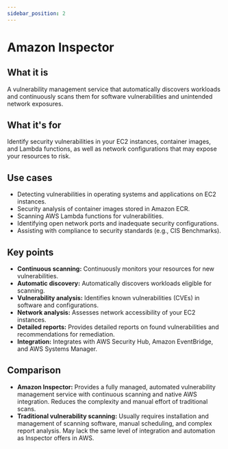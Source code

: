 ```yaml
---
sidebar_position: 2
---
```


# Amazon Inspector

## What it is
A vulnerability management service that automatically discovers workloads and continuously scans them for software vulnerabilities and unintended network exposures.

## What it's for
Identify security vulnerabilities in your EC2 instances, container images, and Lambda functions, as well as network configurations that may expose your resources to risk.

## Use cases
- Detecting vulnerabilities in operating systems and applications on EC2 instances.
- Security analysis of container images stored in Amazon ECR.
- Scanning AWS Lambda functions for vulnerabilities.
- Identifying open network ports and inadequate security configurations.
- Assisting with compliance to security standards (e.g., CIS Benchmarks).

## Key points
- **Continuous scanning:** Continuously monitors your resources for new vulnerabilities.
- **Automatic discovery:** Automatically discovers workloads eligible for scanning.
- **Vulnerability analysis:** Identifies known vulnerabilities (CVEs) in software and configurations.
- **Network analysis:** Assesses network accessibility of your EC2 instances.
- **Detailed reports:** Provides detailed reports on found vulnerabilities and recommendations for remediation.
- **Integration:** Integrates with AWS Security Hub, Amazon EventBridge, and AWS Systems Manager.

## Comparison
- **Amazon Inspector:** Provides a fully managed, automated vulnerability management service with continuous scanning and native AWS integration. Reduces the complexity and manual effort of traditional scans.
- **Traditional vulnerability scanning:** Usually requires installation and management of scanning software, manual scheduling, and complex report analysis. May lack the same level of integration and automation as Inspector offers in AWS. 
